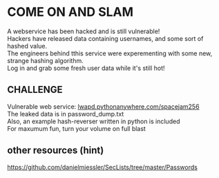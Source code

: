 # COME ON AND SLAM #

A webservice has been hacked and is still vulnerable!   
Hackers have released data containing usernames, and some sort of hashed value.   
The engineers behind tthis service were experementing with some new, strange hashing algorithm.   
Log in and grab some fresh user data while it's still hot!   

## CHALLENGE ##
Vulnerable web service: [lwapd.pythonanywhere.com/spacejam256](lwapd.pythonanywhere.com/spacejam256)   
The leaked data is in password_dump.txt        
Also, an example hash-reverser written in python is included    
For maxumum fun, turn your volume on full blast    

## other resources (hint) ##
https://github.com/danielmiessler/SecLists/tree/master/Passwords